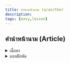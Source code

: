 ```yaml
---
title: คำนำหน้านาม (a/an/the)
description: 
tags: {easy,lesson}
---
```


## คำนำหน้านาม (Article)

<details>
<summary>เนื้อหา</summary>

1. a / an

a / an ใช้นำหน้านามทั่วไป เพื่อหมายถึง หนึ่ง โดยเป็นการกล่าวแบบไม่เฉพาะเจาะจง

* นำหน้าคำนามที่ขึ้นต้นด้วยสระ (a e i o u) เช่น
  `an apple แอปเปิ้ลหนึ่งผล`
  `an elephant ช้างหนึ่งตัว`
  `an umbrella ร่มหนึ่งคัน`
* a นำหน้าคำนามที่ขึ้นต้นด้วยพยัญชนะที่เหลือทุกตัว เช่น
  `a man ชายหนึ่งคน`
  `a teacher ครูหนึ่งคน`
  `a dog หมาหนึ่งตัว`
  `a car รถหนึ่งคัน`
  `a school โรงเรียนหนึ่งแห่ง`

2. The
   The นำหน้าคำนามได้ทั้งสระและพยัญชนะ โดยใช้นำหน้าคำนามเฉพาะเจาะจง (เป็นที่รู้กันดีว่าหมายถึงอันไหน) เช่น
   
   `The sun (พระอาทิตย์)` => พระอาทิตย์มีดวงเดียว
   
   `The moon (พระจันทร์)`

</details>

<details>
<summary>แบบฝึกหัด</summary>

I have __ umbrella

- [ ] a
- [x] an
- [ ] the

</details>

